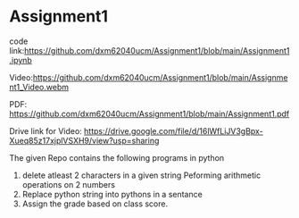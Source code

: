 # Assignment1


code link:https://github.com/dxm62040ucm/Assignment1/blob/main/Assignment1.ipynb

Video:https://github.com/dxm62040ucm/Assignment1/blob/main/Assignment1_Video.webm

PDF: https://github.com/dxm62040ucm/Assignment1/blob/main/Assignment1.pdf


Drive link for Video:
https://drive.google.com/file/d/16lWfLiJV3gBpx-Xueq85z17xjplVSXH9/view?usp=sharing


The given Repo contains the following programs in python
1) delete atleast 2 characters in a given string
   Peforming arithmetic operations on 2 numbers
2) Replace python string into pythons in a sentance
3) Assign the grade based on class score.
